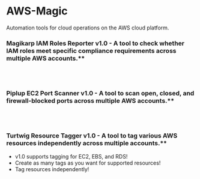 # AWS-Magic
Automation tools for cloud operations on the AWS cloud platform.

### Magikarp IAM Roles Reporter v1.0 - A tool to check whether IAM roles meet specific compliance requirements across multiple AWS accounts.**
<br>
<br>

### Piplup EC2 Port Scanner v1.0 - A tool to scan open, closed, and firewall-blocked ports across multiple AWS accounts.**
<br>
<br>

### Turtwig Resource Tagger v1.0 - A tool to tag various AWS resources independently across multiple accounts.**
* v1.0 supports tagging for EC2, EBS, and RDS!
* Create as many tags as you want for supported resources!
* Tag resources independently! 

  
